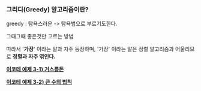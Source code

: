 
### **그리디(Greedy) 알고리즘이란?**

greedy : 탐욕스러운 -> 탐욕법으로 부르기도한다.

그때그때 좋은것만 고르는 방법

따라서 '**가장**' 이라는 말과 자주 등장하며, '가장' 이라는 말은 정렬 알고리즘과 어울리므로  **정렬과 자주 엮인다.**

**[이코테 예제 3-1) 거스름돈](https://github.com/yurrrri/python_algorithm/blob/main/Greedy/greedy_1.py)**

**[이코테 예제 3-2) 큰 수의 법칙](https://github.com/yurrrri/python_algorithm/blob/main/Greedy/greedy_2.py)**
